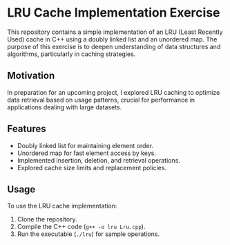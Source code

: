 # LRU Cache Implementation Exercise

This repository contains a simple implementation of an LRU (Least Recently Used) cache in C++ using a doubly linked list and an unordered map. The purpose of this exercise is to deepen understanding of data structures and algorithms, particularly in caching strategies.

## Motivation

In preparation for an upcoming project, I explored LRU caching to optimize data retrieval based on usage patterns, crucial for performance in applications dealing with large datasets.

## Features

- Doubly linked list for maintaining element order.
- Unordered map for fast element access by keys.
- Implemented insertion, deletion, and retrieval operations.
- Explored cache size limits and replacement policies.

## Usage

To use the LRU cache implementation:

1. Clone the repository.
2. Compile the C++ code (`g++ -o lru Lru.cpp`).
3. Run the executable (`./lru`) for sample operations.

